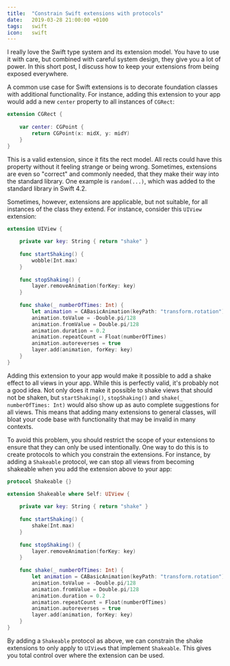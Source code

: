 ```yaml
---
title:  "Constrain Swift extensions with protocols"
date:   2019-03-28 21:00:00 +0100
tags:   swift
icon:   swift
---
```


I really love the Swift type system and its extension model. You have to use it with care, but combined with careful system design, they give you a lot of power. In this short post, I discuss how to keep your extensions from being exposed everywhere.

A common use case for Swift extensions is to decorate foundation classes with additional functionality. For instance, adding this extension to your app would add a new `center` property to all instances of `CGRect`:

```swift
extension CGRect {
    
    var center: CGPoint {
        return CGPoint(x: midX, y: midY)
    }
}
```

This is a valid extension, since it fits the rect model. All rects could have this property without it feeling strange or being wrong. Sometimes, extensions are even so "correct" and commonly needed, that they make their way into the standard library. One example is `random(...)`, which was added to the standard library in Swift 4.2.

Sometimes, however, extensions are applicable, but not suitable, for all instances of the class they extend. For instance, consider this `UIView` extension:

```swift
extension UIView {
    
    private var key: String { return "shake" }
    
    func startShaking() {
        wobble(Int.max)
    }
    
    func stopShaking() {
        layer.removeAnimation(forKey: key)
    }
    
    func shake(_ numberOfTimes: Int) {
        let animation = CABasicAnimation(keyPath: "transform.rotation")
        animation.toValue = -Double.pi/128
        animation.fromValue = Double.pi/128
        animation.duration = 0.2
        animation.repeatCount = Float(numberOfTimes)
        animation.autoreverses = true
        layer.add(animation, forKey: key)
    }
}
```

Adding this extension to your app would make it possible to add a shake effect to all views in your app. While this is perfectly valid, it's probably not a good idea. Not only does it make it possible to shake views that should not be shaken, but `startShaking()`, `stopShaking()` and `shake(_ numberOfTimes: Int)` would also show up as auto complete suggestions for all views. This means that adding many extensions to general classes, will bloat your code base with functionality that may be invalid in many contexts.

To avoid this problem, you should restrict the scope of your extensions to ensure that they can only be used intentionally. One way to do this is to create protocols to which you constrain the extensions. For instance, by adding a `Shakeable` protocol, we can stop all views from becoming shakeable when you add the extension above to your app:

```swift
protocol Shakeable {}

extension Shakeable where Self: UIView {
    
    private var key: String { return "shake" }
    
    func startShaking() {
        shake(Int.max)
    }
    
    func stopShaking() {
        layer.removeAnimation(forKey: key)
    }
    
    func shake(_ numberOfTimes: Int) {
        let animation = CABasicAnimation(keyPath: "transform.rotation")
        animation.toValue = -Double.pi/128
        animation.fromValue = Double.pi/128
        animation.duration = 0.2
        animation.repeatCount = Float(numberOfTimes)
        animation.autoreverses = true
        layer.add(animation, forKey: key)
    }
}
```

By adding a `Shakeable` protocol as above, we can constrain the shake extensions to only apply to `UIView`s that implement `Shakeable`. This gives you total control over where the extension can be used.